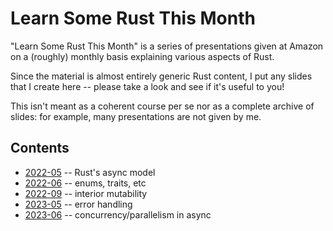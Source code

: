 # Learn Some Rust This Month

"Learn Some Rust This Month" is a series of presentations given at Amazon on a (roughly) monthly basis explaining various aspects of Rust.

Since the material is almost entirely generic Rust content, I put any slides that I create here -- please take a look and see if it's useful to you!

This isn't meant as a coherent course per se nor as a complete archive of slides: for example, many presentations are not given by me.

## Contents

* [2022-05](https://nikomatsakis.github.io/lsrtm/2022-05/) -- Rust's async model
* [2022-06](https://nikomatsakis.github.io/lsrtm/2022-06/) -- enums, traits, etc
* [2022-09](https://nikomatsakis.github.io/lsrtm/2022-09/) -- interior mutability
* [2023-05](https://nikomatsakis.github.io/lsrtm/2023-05/) -- error handling
* [2023-06](https://nikomatsakis.github.io/lsrtm/2023-06/) -- concurrency/parallelism in async